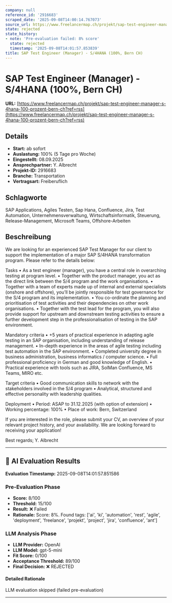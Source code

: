```yaml
---
company: null
reference_id: '2916683'
scraped_date: '2025-09-08T14:00:14.767073'
source_url: https://www.freelancermap.ch/projekt/sap-test-engineer-manager-s-4hana-100-prozent-bern-ch?ref=rss
state: rejected
state_history:
- note: 'Pre-evaluation failed: 8% score'
  state: rejected
  timestamp: '2025-09-08T14:01:57.853839'
title: SAP Test Engineer (Manager) - S/4HANA (100%, Bern CH)
---
```



# SAP Test Engineer (Manager) - S/4HANA (100%, Bern CH)
**URL:** [https://www.freelancermap.ch/projekt/sap-test-engineer-manager-s-4hana-100-prozent-bern-ch?ref=rss](https://www.freelancermap.ch/projekt/sap-test-engineer-manager-s-4hana-100-prozent-bern-ch?ref=rss)
## Details
- **Start:** ab sofort
- **Auslastung:** 100% (5 Tage pro Woche)
- **Eingestellt:** 08.09.2025
- **Ansprechpartner:** Y. Albrecht
- **Projekt-ID:** 2916683
- **Branche:** Transportation
- **Vertragsart:** Freiberuflich

## Schlagworte
SAP Applications, Agiles Testen, Sap Hana, Confluence, Jira, Test Automation, Unternehmensverwaltung, Wirtschaftsinformatik, Steuerung, Release-Management, Microsoft Teams, Offshore-Arbeiten

## Beschreibung
We are looking for an experienced SAP Test Manager for our client to support the implementation of a major SAP S/4HANA transformation program. Please refer to the details below:

Tasks
• As a test engineer (manager), you have a central role in overarching testing at program level.
• Together with the product manager, you act as the direct link between the S/4 program and the work organisations.
• Together with a team of experts made up of internal and external specialists (onshore and offshore), you’ll be jointly responsible for test governance for the S/4 program and its implementation.
• You co-ordinate the planning and prioritisation of test activities and their dependencies on other work organisations.
• Together with the test lead for the program, you will also provide support for upstream and downstream testing activities to ensure a further development step in the professionalisation of testing in the SAP environment.

Mandatory criteria
• +5 years of practical experience in adapting agile testing in an SAP organisation, including understanding of release management.
• In-depth experience in the areas of agile testing including test automation in the SAP environment.
• Completed university degree in business administration, business informatics / computer science.
• Full professional proficiency in German and good knowledge of English.
• Practical experience with tools such as JIRA, SolMan Confluence, MS Teams, MIRO etc.

Target criteria
• Good communication skills to network with the stakeholders involved in the S/4 program
• Analytical, structured and effective personality with leadership qualities.

Deployment
• Period: ASAP to 31.12.2025 (with option of extension)
• Working percentage: 100%
• Place of work: Bern, Switzerland

If you are interested in the role, please submit your CV, an overview of your relevant project history, and your availability. We are looking forward to receiving your application!

Best regards;
Y. Albrecht

---

## 🤖 AI Evaluation Results

**Evaluation Timestamp:** 2025-09-08T14:01:57.851586

### Pre-Evaluation Phase
- **Score:** 8/100
- **Threshold:** 15/100
- **Result:** ❌ Failed
- **Rationale:** Score: 8%. Found tags: ['ai', 'ki', 'automation', 'rest', 'agile', 'deployment', 'freelance', 'projekt', 'project', 'jira', 'confluence', 'ant']

### LLM Analysis Phase
- **LLM Provider:** OpenAI
- **LLM Model:** gpt-5-mini
- **Fit Score:** 0/100
- **Acceptance Threshold:** 89/100
- **Final Decision:** ❌ REJECTED

#### Detailed Rationale
LLM evaluation skipped (failed pre-evaluation)

---
